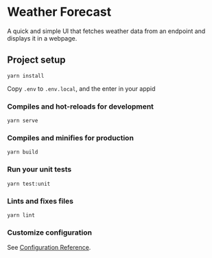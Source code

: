 # Weather Forecast

A quick and simple UI that fetches weather data from an endpoint and displays it in a webpage.

## Project setup
```
yarn install
```

Copy `.env` to `.env.local`, and the enter in your appid

### Compiles and hot-reloads for development
```
yarn serve
```

### Compiles and minifies for production
```
yarn build
```

### Run your unit tests
```
yarn test:unit
```

### Lints and fixes files
```
yarn lint
```

### Customize configuration
See [Configuration Reference](https://cli.vuejs.org/config/).
